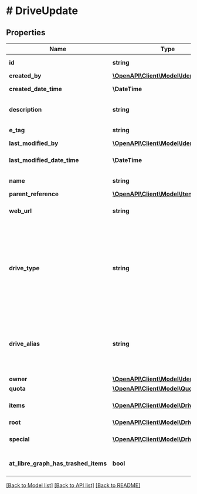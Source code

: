 # # DriveUpdate

## Properties

Name | Type | Description | Notes
------------ | ------------- | ------------- | -------------
**id** | **string** | The unique identifier for this drive. | [optional] [readonly]
**created_by** | [**\OpenAPI\Client\Model\IdentitySet**](IdentitySet.md) |  | [optional]
**created_date_time** | **\DateTime** | Date and time of item creation. Read-only. | [optional] [readonly]
**description** | **string** | Provides a user-visible description of the item. Optional. | [optional]
**e_tag** | **string** | ETag for the item. Read-only. | [optional] [readonly]
**last_modified_by** | [**\OpenAPI\Client\Model\IdentitySet**](IdentitySet.md) |  | [optional]
**last_modified_date_time** | **\DateTime** | Date and time the item was last modified. Read-only. | [optional] [readonly]
**name** | **string** | The name of the item. Read-write. | [optional]
**parent_reference** | [**\OpenAPI\Client\Model\ItemReference**](ItemReference.md) |  | [optional]
**web_url** | **string** | URL that displays the resource in the browser. Read-only. | [optional] [readonly]
**drive_type** | **string** | Describes the type of drive represented by this resource. Values are \&quot;personal\&quot; for users home spaces, \&quot;project\&quot;, \&quot;virtual\&quot; or \&quot;share\&quot;. Read-only. | [optional] [readonly]
**drive_alias** | **string** | The drive alias can be used in clients to make the urls user friendly. Example: &#39;personal/einstein&#39;. This will be used to resolve to the correct driveID. | [optional]
**owner** | [**\OpenAPI\Client\Model\IdentitySet**](IdentitySet.md) |  | [optional]
**quota** | [**\OpenAPI\Client\Model\Quota**](Quota.md) |  | [optional]
**items** | [**\OpenAPI\Client\Model\DriveItem[]**](DriveItem.md) | All items contained in the drive. Read-only. Nullable. | [optional] [readonly]
**root** | [**\OpenAPI\Client\Model\DriveItem**](DriveItem.md) |  | [optional]
**special** | [**\OpenAPI\Client\Model\DriveItem[]**](DriveItem.md) | A collection of special drive resources. | [optional]
**at_libre_graph_has_trashed_items** | **bool** | Indicates whether the drive has items in the trash. Read-only. | [optional] [readonly]

[[Back to Model list]](../../README.md#models) [[Back to API list]](../../README.md#endpoints) [[Back to README]](../../README.md)
